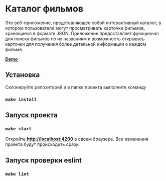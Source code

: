 # Каталог фильмов

Это веб-приложение, представляющее собой интерактивный каталог, в котором пользователи могут просматривать карточки фильмов, хранящиеся в формате JSON. Приложение предоставляет функционал для поиска фильмов по их названиям и возможность открывать карточки для получения более детальной информации о каждом фильме.

[**Demo**](https://catalog-films.vercel.app/)

## Установка

Склонируйте репозиторий и в папке проекта выполните команду

### `make install`

## Запуск проекта

### `make start`

Откройте [**http://localhost:4200**](http://localhost:4200) в своем браузере.
Все изменения проекта будут происходить сразу.

## Запуск проверки eslint

### `make lint`
